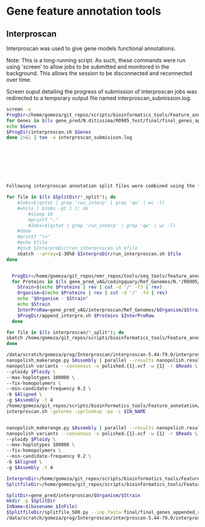 # Gene feature annotation tools

## Interproscan

Interproscan was used to give gene models functional annotations.

Note: This is a long-running script. As such, these commands were run using 'screen' to allow jobs to be submitted and monitored in the background. This allows the session to be disconnected and reconnected over time.

Screen ouput detailing the progress of submission of interproscan jobs was redirected to a temporary output file named interproscan_submission.log.


```bash
screen -a
ProgDir=/home/gomeza/git_repos/scripts/bioinformatics_tools/Feature_annotation
for Genes in $(ls gene_pred/N.ditissima/R0905_test/final/final_genes_appended_renamed.pep.fasta); do
echo $Genes
$ProgDir/interproscan.sh $Genes
done 2>&1 | tee -a interproscan_submisison.log








Following interproscan annotation split files were combined using the following commands:

for file in $(ls $SplitDir/*_split*); do
	#Jobs=$(qstat | grep 'run_interp' | grep 'qw' | wc -l)
	#while [ $Jobs -gt 1 ]; do
		#sleep 10
		#printf "."
		#Jobs=$(qstat | grep 'run_interp' | grep 'qw' | wc -l)
	#done
	#printf "\n"
	#echo $file
	#qsub $InterproDir/run_interproscan.sh $file
	sbatch --array=1-30%8 $InterproDir/run_interproscan.sh $file
done


  ProgDir=/home/gomeza/git_repos/emr_repos/tools/seq_tools/feature_annotation/interproscan
  for Proteins in $(ls gene_pred_vAG/codingquary/Ref_Genomes/N.*/R0905/*/final_genes_appended_renamed.pep.fasta); do
  	Strain=$(echo $Proteins | rev | cut -d '/' -f3 | rev)
  	Organism=$(echo $Proteins | rev | cut -d '/' -f4 | rev)
  	echo "$Organism - $Strain"
  	echo $Strain
  	InterProRaw=gene_pred_vAG/interproscan/Ref_Genomes/$Organism/$Strain/raw
  	$ProgDir/append_interpro.sh $Proteins $InterProRaw
  done

for file in $(ls interproscan/*_split*); do
sbatch /home/gomeza/git_repos/scripts/bioinformatics_tools/Feature_annotation/run_interproscan.sh $file
done

/data/scratch/gomeza/prog/Interproscan/interproscan-5.44-79.0/interproscan.sh
nanopolish_makerange.py $Assembly | parallel --results nanopolish.results -P 8 \
nanopolish variants --consensus -o polished.{1}.vcf -w {1} -r $Reads \
--ploidy $Ploidy \
--max-haplotypes 100000 \
--fix-homopolymers \
--min-candidate-frequency 0.2 \
-b $Aligned \
-g $Assembly -t 4
/home/gomeza/git_repos/scripts/bioinformatics_tools/Feature_annotation/splitfile_500.py --inp_fasta $InFile | parallel --out_dir $OutDir \
interproscan.sh -goterms -iprlookup -pa -i $IN_NAME


nanopolish_makerange.py $Assembly | parallel --results nanopolish.results -P 8 \
nanopolish variants --consensus -o polished.{1}.vcf -w {1} -r $Reads \
--ploidy $Ploidy \
--max-haplotypes 100000 \
--fix-homopolymers \
--min-candidate-frequency 0.2 \
-b $Aligned \
-g $Assembly -t 4

InterproDir=/home/gomeza/git_repos/scripts/bioinformatics_tools/Feature_annotation
SplitfileDir=/home/gomeza/git_repos/scripts/bioinformatics_tools/Feature_annotation

SplitDir=gene_pred/interproscan/$Organism/$Strain
mkdir -p $SplitDir
InName=$(basename $InFile)
$SplitfileDir/splitfile_500.py --inp_fasta final/final_genes_appended_renamed.pep.fasta | parallel --out_dir interproscan --out_base Inter_split \
/data/scratch/gomeza/prog/Interproscan/interproscan-5.44-79.0/interproscan.sh -goterms -iprlookup -pa -i interproscan/Inter_split_{1}.fa | parallel
```
